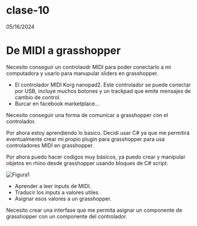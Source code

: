 # clase-10
05/16/2024

# De MIDI a grasshopper
Necesito conseguir un controlaodr MIDI para poder conectarlo a mi computadora y usarlo para manupular sliders en grasshopper.

- El controlador MIDI Korg nanopad2. Este controlador se puede conectar por USB, incluye muchos botones y un trackpad que emite mensajes de cambio de control.
- Burcar en facebook marketplace...

Necesito conseguir una forma de comunicar a grasshopper con el controlador.

Por ahora estoy aprendiendo lo basico. Decidí usar C# ya que me permitirá eventualmente crear mi propio plugin para grasshopper para usa controladores MIDI en grasshopper.

Por ahora puedo hacer codigos muy básicos, ya puedo crear y manipular objetos en rhino desde grasshopper usando bloques de C# script.

![Figura1]()

- Aprender a leer inputs de MIDI.
- Traducir los inputs a valores utiles.
- Asignar esos valores a un grasshopper.



Necesito crear una interfase que me permita asignar un componente de grasshopper con un componente del controlador.

